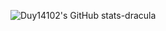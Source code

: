 ![Duy14102's GitHub stats-dracula](https://github-readme-stats.vercel.app/api?username=Duy14102&show_icons=true&theme=default)

